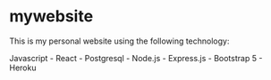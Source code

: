 # mywebsite

This is my personal website using the following technology:

Javascript -
React -
Postgresql -
Node.js -
Express.js -
Bootstrap 5 -
Heroku
